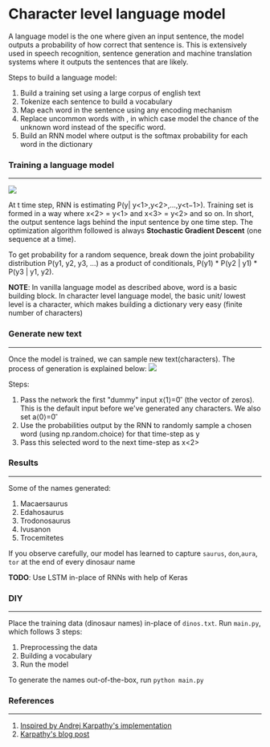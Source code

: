 
# Character level language model

A language model is the one where given an input sentence, the model outputs a probability of how correct that sentence is. This is extensively used in speech recognition, sentence generation and machine translation systems where it outputs the sentences that are likely.

Steps to build a language model:

1. Build a training set using a large corpus of english text
2. Tokenize each sentence to build a vocabulary
3. Map each word in the sentence using any encoding mechanism
4. Replace uncommon words with <UNK>, in which case model the chance of the unknown word instead of the specific word.
5. Build an RNN model where output is the softmax probability for each word in the dictionary

### Training a language model
-----------------------------
<img src = "https://raw.githubusercontent.com/tejaslodaya/character-level-language-model/master/images/train.png">

At t time step, RNN is estimating P(y<t>| y<1>,y<2>,…,y<t−1>). Training set is formed in a way where x<2> = y<1> and x<3> = y<2> and so on. In short, the output sentence lags behind the input sentence by one time step. The optimization algorithm followed is always **Stochastic Gradient Descent** (one sequence at a time).

To get probability for a random sequence, break down the joint probability distribution P(y1, y2, y3, ...) as a product of conditionals, P(y1) * P(y2 | y1) * P(y3 | y1, y2).

**NOTE**: In vanilla language model as described above, word is a basic building block.
In character level language model, the basic unit/ lowest level is a character, which makes building a dictionary very easy (finite number of characters)

### Generate new text
---------------------
Once the model is trained, we can sample new text(characters). The process of generation is explained below:
<img src = "https://raw.githubusercontent.com/tejaslodaya/character-level-language-model/master/images/sample.png">

Steps:

1. Pass the network the first "dummy" input x⟨1⟩=0 ⃗ (the vector of zeros). This is the default input before we've generated any characters. We also set a⟨0⟩=0 ⃗
2. Use the probabilities output by the RNN to randomly sample a chosen word (using np.random.choice) for that time-step as y<t>
3. Pass this selected word to the next time-step as x<2> 
 
### Results
----------- 
Some of the names generated:
1. Macaersaurus
2. Edahosaurus
3. Trodonosaurus
4. Ivusanon
5. Trocemitetes

If you observe carefully, our model has learned to capture `saurus`, `don`,`aura`, `tor` at the end of every dinosaur name

**TODO**: Use LSTM in-place of RNNs with help of Keras

### DIY
-------
Place the training data (dinosaur names) in-place of `dinos.txt`. 
Run `main.py`, which follows 3 steps:
1. Preprocessing the data
2. Building a vocabulary
3. Run the model

To generate the names out-of-the-box, run
`python main.py`

### References
--------------
1. [Inspired by Andrej Karpathy's implementation](https://gist.github.com/karpathy/d4dee566867f8291f086)
2. [Karpathy's blog post](http://karpathy.github.io/2015/05/21/rnn-effectiveness/)